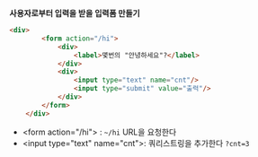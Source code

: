 **사용자로부터 입력을 받을 입력폼 만들기**

```html
<div>
		<form action="/hi">
			<div>
				<label>몇번의 "안녕하세요"?</label>
			</div>
			<div>
				<input type="text" name="cnt"/>
				<input type="submit" value="출력"/>
			</div>
		</form>
	</div>
```

- \<form action="/hi"> : `~/hi` URL을 요청한다
- \<input type="text" name="cnt">: 쿼리스트링을 추가한다 `?cnt=3`